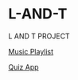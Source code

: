 # L-AND-T
L AND T PROJECT

[Music Playlist](https://aaron-vs.github.io/L-AND-T/MusicPlaylist/musicplaylist.html)

[Quiz App](https://aaron-vs.github.io/L-AND-T/QuizApp/quizapp.html)

